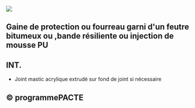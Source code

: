 ![](<images/VMC Double Flux en habitat individuel - neuf et rénovation - 12/_page_0_Figure_0.jpeg>)

## Gaine de protection ou fourreau garni d'un feutre bitumeux ou ,bande résiliente ou injection de mousse PU

## INT.

- Joint mastic acrylique extrudé sur fond de joint si nécessaire
## © programmePACTE